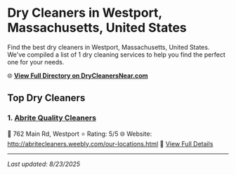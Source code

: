 # Dry Cleaners in Westport, Massachusetts, United States

Find the best dry cleaners in Westport, Massachusetts, United States. We've compiled a list of 1 dry cleaning services to help you find the perfect one for your needs.

🌐 **[View Full Directory on DryCleanersNear.com](https://drycleanersnear.com/city/US/Massachusetts/Westport)**

## Top Dry Cleaners

### 1. [Abrite Quality Cleaners](https://drycleanersnear.com/dryCleaner/6881943ea2f5b6ba0749a491/abrite-quality-cleaners)
📍 762 Main Rd, Westport
⭐ Rating: 5/5
🌐 Website: http://abritecleaners.weebly.com/our-locations.html
🔗 [View Full Details](https://drycleanersnear.com/dryCleaner/6881943ea2f5b6ba0749a491/abrite-quality-cleaners)


---

*Last updated: 8/23/2025*
